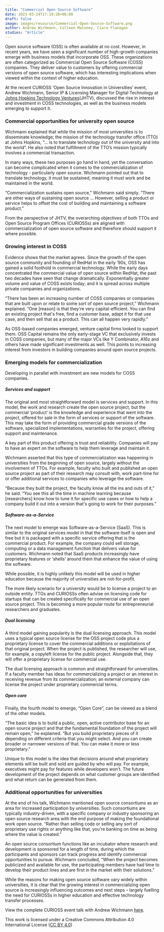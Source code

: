 ```yaml
---
title: "Commercial Open Source Software"
date: 2023-03-24T17:19:26+06:00
draft: false
image: images/resource/Commercial-Open-Source-Software.png
author: Andrew Wichmann, Colleen Maloney, Ciara Flanagan
studies: "Article"
---
```


Open source software (OSS) is often available at no cost. However, in recent years, we have seen a significant number of high-growth companies emerge with business models that incorporate OSS. These organizations are often categorized as Commercial Open Source Software (COSS) companies. They deliver value to customers by offering commercial versions of open source software, which has interesting implications when viewed within the context of higher education.

At the recent CURIOSS ‘Open Source Innovation in Universities’ event, Andrew Wichmann, Senior IP & Licensing Manager for Digital Technology at [Johns Hopkins Technology Ventures](https://ventures.jhu.edu/)(JHTV),  discussed the rise in interest and investment in COSS technologies, as well as the business models emerging to support it.

### Commercial opportunities for university open source

Wichmann explained that while the mission of most universities is to disseminate knowledge; the mission of the technology transfer office (TTO) at Johns Hopkins, “… is to translate technology out of the university and into the world”. He also noted that fulfillment of the TTO’s mission typically involves a commercial transaction. 

In many ways, these two purposes go hand in hand, yet the conversation can become complicated when it comes to the commercialization of technology - particularly open source. Wichmann pointed out that to translate technology, it must be sustained, meaning it must work and be maintained in the world.

“Commercialization sustains open source,” Wichmann said simply. “There are other ways of sustaining open source … However, selling a product or service helps to offset the cost of building and maintaining a software product.” 

From the perspective of JHTV, the overarching objectives of both TTOs and Open Source Program Offices (CURIOSSs) are aligned with commercialization of open source software and therefore should support it where possible.

### Growing interest in COSS

Evidence shows that the market agrees. Since the growth of the open source community and founding of RedHat in the early ‘90s, OSS has gained a solid foothold in commercial technology. While the early days concentrated the commercial value of open source within RedHat, the past two decades have seen that change dramatically. Exponentially greater volume and value of COSS exists today; and it is spread across multiple private companies and organizations.

“There has been an increasing number of COSS companies or companies that are built upon or relate to some sort of open source project,” Wichmann explained. “One [reason] is that they're very capital-efficient.  You can find an existing project that's free, find a customer base, adapt it for that use case, and then sell that as a product. This can all happen very rapidly.”

As OSS-based companies emerged, venture capital firms looked to support them. OSS Capital remains the only early-stage VC that exclusively invests in COSS companies, but many of the major VCs like Y Combinator, A16z and others have made significant investments as well. This points to increasing interest from investors in building companies around open source projects.

### Emerging models for commercialization

Developing in parallel with investment are new models for COSS companies.

##### Services and support

The original and most straightforward model is services and support. In this model, the work and research create the open source project, but the commercial ‘product’ is the knowledge and experience that went into the project, offered for sale in the form of services or support of the software. This may take the form of providing commercial grade versions of the software, specialized implementations, warranties for the project, offering support and maintenance. 

A key part of this product offering is trust and reliability. Companies will pay to have an expert on the software to help them leverage and maintain it.

Wichmann asserted that this type of commercialization was happening in universities from the beginning of open source, largely without the involvement of TTOs. For example, faculty who built and published an open source project as part of their research may consult with, work part-time for or offer additional services to companies who leverage the software. 

“Because they built the project, the faculty know all the ins and outs of it,” he said. “You see this all the time in machine learning because [researchers] know how to tune it for specific use cases or how to help a company build it out into a version that's going to work for their purposes.”

##### Software-as-a-Service

The next model to emerge was Software-as-a-Service (SaaS). This is similar to the original services model in that the software itself is open and free but it is packaged with a specific service offering that is the commercial product. For example, the company could sell storage, computing or a data management function that delivers value for customers. Wichmann noted that SaaS products increasingly have proprietary features or ‘shells’ around them that enhance the value of using the software.

While possible, it is highly unlikely this model will be used in higher education because the majority of universities are not-for-profit. 

The more likely scenario for a university would be to license a project to an outside entity. TTOs and CURIOSSs often advise on licensing code for startups that can be created specifically for commercial use of an open source project. This is becoming a more popular route for entrepreneurial researchers and graduates.

##### Dual licensing

A third model gaining popularity is the dual licensing approach. This model uses a typical open source license for the OSS project code plus a proprietary license to cover the commercial additions or exploitations of that original project. When the project is published, the researcher will use, for example, a copyleft license for the public project. Alongside that, they will offer a proprietary license for commercial use.

The dual licensing approach is common and straightforward for universities. If a faculty member has ideas for commercializing a project or an interest in receiving revenue from its commercialization; an external company can license the project under proprietary commercial terms.

##### Open core

Finally, the fourth model to emerge, “Open Core”, can be viewed as a blend of the other models. 

“The basic idea is to build a public, open, active contributor base for an open source project and that the fundamental foundation of the project will remain open,” he explained. “But you build proprietary pieces of it depending on different criteria that you might select. And you can create broader or narrower versions of that. You can make it more or less proprietary.”

Unique to this model is the idea that decisions around what proprietary elements will be built and sold are guided by who will pay. For example, executives might pay for features while developers won’t. The future development of the project depends on what customer groups are identified and what return can be generated from them.

### Additional opportunities for universities

At the end of his talk, Wichmann mentioned open source consortiums as an area for increased participation by universities. Such consortiums are typically industry-driven, with a specific company or industry sponsoring an open source research area with the end purpose of making the foundational work open source. “Rather than selling code or selling any sort of proprietary use rights or anything like that, you're banking on time as being where the value is created.”

An open source consortium functions like an incubator where research and development is sponsored for a length of time, during which the participants and sponsors can track progress and identify commercial opportunities to pursue. Wichmann concluded, “When the project becomes publicized and available for use, the participating members have had time to develop their product lines and are first in the market with their solutions.”

While the reasons for making open source software vary widely within universities, it is clear that the growing interest in commercializing open source is increasingly influencing outcomes and next steps – largely fuelling the need for CURIOSSs in higher education and effective technology transfer processes.

View the complete CURIOSS event talk with Andrew Wichmann [here](https://www.youtube.com/watch?v=qL1CPIdD6IM).

This work is licensed under a Creative Commons Attribution 4.0 International License ([CC BY 4.0](https://creativecommons.org/licenses/by/4.0/))